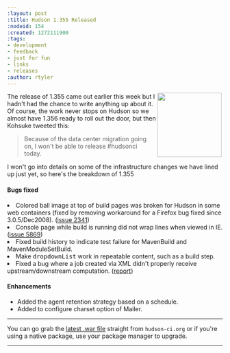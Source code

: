 ```yaml
---
:layout: post
:title: Hudson 1.355 Released
:nodeid: 154
:created: 1272111900
:tags:
- development
- feedback
- just for fun
- links
- releases
:author: rtyler
---
```

<img src="https://web.archive.org/web/*/https://agentdero.cachefly.net/continuousblog/hudson_street.jpg" align="right" hspace="3" width="150"/> The release of 1.355 came out earlier this week but I hadn't had the chance to write anything up about it. Of course, the work never stops on Hudson so we almost have 1.356 ready to roll out the door, but then Kohsuke tweeted this:

> Because of the data center migration going on, I won't be able to release #hudsonci today.

I won't go into details on some of the infrastructure changes we have lined up just yet, so here's the breakdown of 1.355
<!--break-->
#### Bugs fixed
  <li class=bug> 
    Colored ball image at top of build pages was broken for Hudson in some web
    containers (fixed by removing workaround for a Firefox bug fixed since 3.0.5/Dec2008).
    (<a href="https://issues.jenkins-ci.org/browse/JENKINS-2341">issue 2341</a>)
  <li class=bug> 
    Console page while build is running did not wrap lines when viewed in IE.
    (<a href="https://issues.jenkins-ci.org/browse/JENKINS-5869">issue 5869</a>)
  <li class=bug> 
    Fixed build history to indicate test failure for MavenBuild and MavenModuleSetBuild.
  <li class=bug> 
    Make <tt>dropdownList</tt> work in repeatable content, such as a build step.
  <li class=bug> 
    Fixed a bug where a job created via XML didn't properly receive upstream/downstream computation.
    (<a href="https://n4.nabble.com/Hudson-API-td1747758.html#a1747758">report</a>)
</ul>


#### Enhancements
<ul>
  <li class=rfe> 
    Added the agent retention strategy based on a schedule.
  <li class=rfe> 
    Added to configure charset option of Mailer.
</ul>





----

You can go grab the [latest .war file](http://mirrors.jenkins.io/war-stable/latest/jenkins.war) straight from `hudson-ci.org` or if you're using a native package, use your package manager to upgrade.

----
